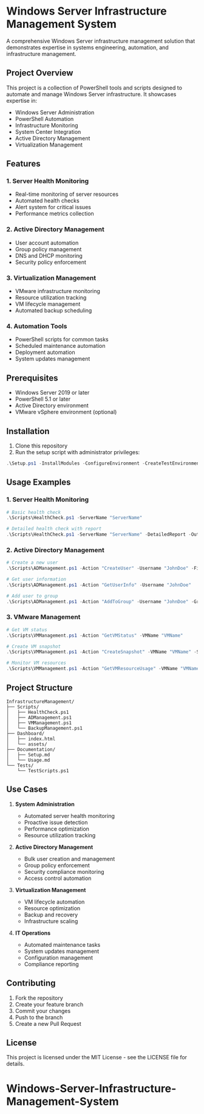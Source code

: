 # Windows Server Infrastructure Management System

A comprehensive Windows Server infrastructure management solution that demonstrates expertise in systems engineering, automation, and infrastructure management.

## Project Overview

This project is a collection of PowerShell tools and scripts designed to automate and manage Windows Server infrastructure. It showcases expertise in:
- Windows Server Administration
- PowerShell Automation
- Infrastructure Monitoring
- System Center Integration
- Active Directory Management
- Virtualization Management

## Features

### 1. Server Health Monitoring
- Real-time monitoring of server resources
- Automated health checks
- Alert system for critical issues
- Performance metrics collection

### 2. Active Directory Management
- User account automation
- Group policy management
- DNS and DHCP monitoring
- Security policy enforcement

### 3. Virtualization Management
- VMware infrastructure monitoring
- Resource utilization tracking
- VM lifecycle management
- Automated backup scheduling

### 4. Automation Tools
- PowerShell scripts for common tasks
- Scheduled maintenance automation
- Deployment automation
- System updates management

## Prerequisites

- Windows Server 2019 or later
- PowerShell 5.1 or later
- Active Directory environment
- VMware vSphere environment (optional)

## Installation

1. Clone this repository
2. Run the setup script with administrator privileges:
```powershell
.\Setup.ps1 -InstallModules -ConfigureEnvironment -CreateTestEnvironment
```

## Usage Examples

### 1. Server Health Monitoring
```powershell
# Basic health check
.\Scripts\HealthCheck.ps1 -ServerName "ServerName"

# Detailed health check with report
.\Scripts\HealthCheck.ps1 -ServerName "ServerName" -DetailedReport -OutputPath "C:\Reports\health_check.xml"
```

### 2. Active Directory Management
```powershell
# Create a new user
.\Scripts\ADManagement.ps1 -Action "CreateUser" -Username "JohnDoe" -FirstName "John" -LastName "Doe" -Department "IT" -Title "System Engineer" -NewPassword "SecureP@ss123" -OUPath "OU=Users,DC=example,DC=com"

# Get user information
.\Scripts\ADManagement.ps1 -Action "GetUserInfo" -Username "JohnDoe"

# Add user to group
.\Scripts\ADManagement.ps1 -Action "AddToGroup" -Username "JohnDoe" -GroupName "Domain Admins"
```

### 3. VMware Management
```powershell
# Get VM status
.\Scripts\VMManagement.ps1 -Action "GetVMStatus" -VMName "VMName"

# Create VM snapshot
.\Scripts\VMManagement.ps1 -Action "CreateSnapshot" -VMName "VMName" -SnapshotName "PreUpdate"

# Monitor VM resources
.\Scripts\VMManagement.ps1 -Action "GetVMResourceUsage" -VMName "VMName"
```

## Project Structure

```
InfrastructureManagement/
├── Scripts/
│   ├── HealthCheck.ps1
│   ├── ADManagement.ps1
│   ├── VMManagement.ps1
│   └── BackupManagement.ps1
├── Dashboard/
│   ├── index.html
│   └── assets/
├── Documentation/
│   ├── Setup.md
│   └── Usage.md
└── Tests/
    └── TestScripts.ps1
```

## Use Cases

1. **System Administration**
   - Automated server health monitoring
   - Proactive issue detection
   - Performance optimization
   - Resource utilization tracking

2. **Active Directory Management**
   - Bulk user creation and management
   - Group policy enforcement
   - Security compliance monitoring
   - Access control automation

3. **Virtualization Management**
   - VM lifecycle automation
   - Resource optimization
   - Backup and recovery
   - Infrastructure scaling

4. **IT Operations**
   - Automated maintenance tasks
   - System updates management
   - Configuration management
   - Compliance reporting

## Contributing

1. Fork the repository
2. Create your feature branch
3. Commit your changes
4. Push to the branch
5. Create a new Pull Request

## License

This project is licensed under the MIT License - see the LICENSE file for details.

# Windows-Server-Infrastructure-Management-System

